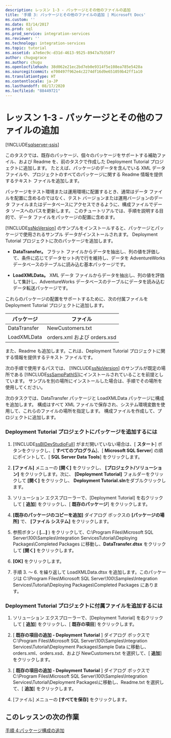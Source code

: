 ```yaml
---
description: レッスン 1-3 - パッケージとその他のファイルの追加
title: '手順 3: パッケージとその他のファイルの追加 | Microsoft Docs'
ms.custom: ''
ms.date: 03/14/2017
ms.prod: sql
ms.prod_service: integration-services
ms.reviewer: ''
ms.technology: integration-services
ms.topic: tutorial
ms.assetid: a7e6ec9c-d31d-4613-9525-8947a7b358f7
author: chugugrace
ms.author: chugu
ms.openlocfilehash: 38d062e21ec2bd7eb0e9314f5e108ea785e5428a
ms.sourcegitcommit: e700497f962e4c2274df16d9e651059b42ff1a10
ms.translationtype: HT
ms.contentlocale: ja-JP
ms.lasthandoff: 08/17/2020
ms.locfileid: "88449721"
---
```

# <a name="lesson-1-3---adding-packages-and-other-files"></a>レッスン 1-3 - パッケージとその他のファイルの追加

[!INCLUDE[sqlserver-ssis](../includes/applies-to-version/sqlserver-ssis.md)]


このタスクでは、既存のパッケージ、個々のパッケージをサポートする補助ファイル、および Readme を、前のタスクで作成した Deployment Tutorial プロジェクトに追加します。 たとえば、パッケージのデータを含んでいる XML データ ファイルや、プロジェクトのすべてのパッケージに関する Readme 情報を提供するテキスト ファイルを追加します。  
  
パッケージをテスト環境または運用環境に配置するとき、通常はデータ ファイルを配置に含めるのではなく、テスト バージョンまたは運用バージョンのデータ ファイルまたはデータベースにアクセスできるように、構成ファイルでデータ ソースへのパスを更新します。 このチュートリアルでは、手順を説明する目的で、データ ファイルをパッケージの配置に含めます。  
  
[!INCLUDE[ssNoVersion](../includes/ssnoversion-md.md)] のサンプルをインストールすると、パッケージとパッケージで使用されるサンプル データがインストールされます。 Deployment Tutorial プロジェクトに次のパッケージを追加します。  
  
-   **DataTransfer。** フラット ファイルからデータを抽出し、列の値を評価して、条件に応じてデータセット内で行を維持し、データを AdventureWorks データベースのテーブルに読み込む基本パッケージです。  
  
-   **LoadXMLData。** XML データ ファイルからデータを抽出し、列の値を評価して集計し、AdventureWorks データベースのテーブルにデータを読み込むデータ転送パッケージです。  
  
これらのパッケージの配置をサポートするために、次の付属ファイルを Deployment Tutorial プロジェクトに追加します。  
  
|パッケージ|ファイル|  
|-----------|--------|  
|DataTransfer|NewCustomers.txt|  
|LoadXMLData|orders.xml および orders.xsd|  
  
また、Readme も追加します。これは、Deployment Tutorial プロジェクトに関する情報を提供するテキスト ファイルです。  
  
次の手順で使用するパスでは、 [!INCLUDE[ssNoVersion](../includes/ssnoversion-md.md)] のサンプルが既定の場所である [!INCLUDE[ssSampPathIS](../includes/sssamppathis-md.md)]にインストールされていることを前提としています。 サンプルを別の場所にインストールした場合は、手順でその場所を使用してください。  
  
次のタスクでは、DataTransfer パッケージと LoadXMLData パッケージに構成を追加します。 構成はすべて XML ファイルで保存され、システム環境変数を使用して、これらのファイルの場所を指定します。 構成ファイルを作成して、プロジェクトに追加します。  
  
### <a name="to-add-packages-to-the-deployment-tutorial-project"></a>Deployment Tutorial プロジェクトにパッケージを追加するには  
  
1.  [!INCLUDE[ssBIDevStudioFull](../includes/ssbidevstudiofull-md.md)] がまだ開いていない場合は、[ **スタート**] ボタンをクリックし、[ **すべてのプログラム**]、[ **Microsoft SQL Server**] の順にポイントして、[ **SQL Server Data Tools**] をクリックします。  
  
2.  **[ファイル]** メニューの **[開く]** をクリックし、 **[プロジェクト/ソリューション]** をクリックします。次に、 **[Deployment Tutorial]** フォルダーをクリックして **[開く]** をクリックし、 **Deployment Tutorial.sln**をダブルクリックします。  
  
3.  ソリューション エクスプローラーで、[Deployment Tutorial] を右クリックして [ **追加**] をクリックし、[ **既存のパッケージ**] をクリックします。  
  
4.  **[既存のパッケージのコピーを追加]** ダイアログ ボックスの **[パッケージの場所]** で、 **[ファイル システム]** をクリックします。  
  
5.  参照ボタン ( **[...]** ) をクリックして、C:\Program Files\Microsoft SQL Server\100\Samples\Integration ServicesTutorial\Deploying Packages\Completed Packages に移動し、**DataTransfer.dtsx** をクリックして **[開く]** をクリックします。  
  
6.  **[OK]** をクリックします。  
  
7.  手順 3. ～ 6. を繰り返して LoadXMLData.dtsx を追加します。このパッケージは C:\Program Files\Microsoft SQL Server\100\Samples\Integration Services\Tutorial\Deploying Packages\Completed Packages にあります。  
  
### <a name="to-add-ancillary-files-to-the-deployment-tutorial-project"></a>Deployment Tutorial プロジェクトに付属ファイルを追加するには  
  
1.  ソリューション エクスプローラーで、[Deployment Tutorial] を右クリックして [ **追加**] をクリックし、[ **既存の項目**] をクリックします。  
  
2.  [ **既存の項目の追加 - Deployment Tutorial** ] ダイアログ ボックスで C:\Program Files\Microsoft SQL Server\100\Samples\Integration Services\Tutorial\Deployment Packages\Sample Data に移動し、orders.xml、orders.xsd、および NewCustomers.txt を選択して、[ **追加**] をクリックします。  
  
3.  [ **既存の項目の追加 - Deployment Tutorial** ] ダイアログ ボックスで C:\Program Files\Microsoft SQL Server\100\Samples\Integration Services\Tutorial\Deployment Packages\\に移動し、Readme.txt を選択して、[ **追加**] をクリックします。  
  
4.  [ファイル] メニューの **[すべてを保存]** をクリックします。  
  
## <a name="next-task-in-lesson"></a>このレッスンの次の作業  
[手順 4:パッケージ構成の追加](../integration-services/lesson-1-4-adding-package-configurations.md)  
  
  
  
